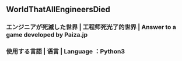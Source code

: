<h2> WorldThatAllEngineersDied
<h3>エンジニアが死滅した世界 | 工程师死光了的世界 | Answer to a game developed by Paiza.jp
<h3>使用する言語 | 语言 | Language ：Python3
